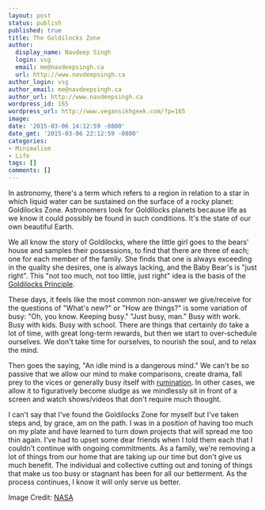 ```yaml
---
layout: post
status: publish
published: true
title: The Goldilocks Zone
author:
  display_name: Navdeep Singh
  login: vsg
  email: me@navdeepsingh.ca
  url: http://www.navdeepsingh.ca
author_login: vsg
author_email: me@navdeepsingh.ca
author_url: http://www.navdeepsingh.ca
wordpress_id: 165
wordpress_url: http://www.vegansikhgeek.com/?p=165
image: 
date: '2015-03-06 14:12:59 -0800'
date_gmt: '2015-03-06 22:12:59 -0800'
categories:
- Minimalism
- Life
tags: []
comments: []
---
```

<p>In astronomy, there's a term which refers to a region in relation to a star in which liquid water can be sustained on the surface of a rocky planet: Goldilocks Zone. Astronomers look for Goldilocks planets because life as we know it could possibly be found in such conditions. It's the state of our own beautiful Earth.</p>
<p>We all know the story of Goldilocks, where the little girl goes to the bears' house and samples their possessions, to find that there are three of each; one for each member of the family. She finds that one is always exceeding in the quality she desires, one is always lacking, and the Baby Bear's is "just right". This "not too much, not too little, just right" idea is the basis of the <a title="Goldilocks Principle" href="http://en.wikipedia.org/wiki/Goldilocks_principle" target="_blank">Goldilocks Principle</a>.</p>
<p>These days, it feels like the most common non-answer we give/receive for the questions of "What's new?" or "How are things?" is some variation of busy: "Oh, you know. Keeping busy." "Just busy, man." Busy with work. Busy with kids. Busy with school. There are things that certainly do take a lot of time, with great long-term rewards, but then we start to over-schedule ourselves. We don't take time for ourselves, to nourish the soul, and to relax the mind.</p>
<p>Then goes the saying, "An idle mind is a dangerous mind." We can't be so passive that we allow our mind to make comparisons, create drama, fall prey to the vices or generally busy itself with <a title="6 Steps to Stop Overthinking Your Life" href="http://www.realsimple.com/work-life/life-strategies/get-over-overthinking" target="_blank">rumination</a>. In other cases, we allow it to figuratively become sludge as we mindlessly sit in front of a screen and watch shows/videos that don't require much thought.</p>
<p>I can't say that I've found the Goldilocks Zone for myself but I've taken steps and, by grace, am on the path. I was in a position of having too much on my plate and have learned to turn down projects that will spread me too thin again. I've had to upset some dear friends when I told them each that I couldn't continue with ongoing commitments. As a family, we're removing a lot of things from our home that are taking up our time but don't give us much benefit. The individual and collective cutting out and toning of things that make us too busy or stagnant has been for all our betterment. As the process continues, I know it will only serve us better.</p>
<p>Image Credit: <a href="http://www.nasa.gov/topics/solarsystem/features/solar_variability_prt.htm">NASA</a></p>
